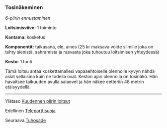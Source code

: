 ### Tosinäkeminen

*6-piirin ennustaminen*

**Loitsimisviive:** 1 toiminto

**Kantama:** kosketus

**Komponentit:** taikasana, ele, aines (25 kr maksava voide silmille joka on tehty sienistä, sahramista ja rasvasta joka tuhoutuu loitsimisen yhteydessä)

**Kesto:** 1 tunti

Tämä loitsu antaa koskettamallesi vapaaehtoiselle olennolle kyvyn nähdä asiat sellaisina kuin ne todella ovat. Keston ajan olennolla on tosinäkö. Hän havaitsee taikuuden avulla salaovet ja hän näkee eetteriin 48 metrin etäisyydellä.

---

Ylätaso [Kuudennen piirin loitsut](6_piirin_loitsut)

Edellinen [Teleporttisuoja](Teleporttisuoja)

Seuraava [Tuhosäde](Tuhosäde)

